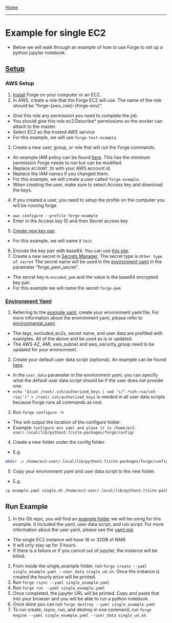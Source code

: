 [Home](index.md)

---

# Example for single EC2

- Below we will walk through an example of how to use Forge to set up a python jupyter notebook.

## [Setup](setup.md)

### AWS Setup

1. [Install](install.md) Forge on your computer or an EC2.
2. In AWS, create a role that the Forge EC2 will use. The name of the role should be "forge-{aws_role}-{forge-env}".

- Give this role any permission you need to complete the job.
- You should give this role ec2:Describe* permissions so the worker can attach to the master.
- Select EC2 as the trusted AWS service
- For this example, we will use `forge-test-example`.

3. Create a new user, group, or role that will run the Forge commands.

- An example IAM policy can be found [here](https://github.com/carsdotcom/cars-forge/blob/main/examples/forge_user_IAM). This has the minimum permission Forge needs to run but can be modified.
- Replace `ACCOUNT_ID` with your AWS account id.
- Replace the IAM names if you changed them.
- For this example, we will create a user called `forge-example`.
- When creating the user, make sure to select Access key and download the keys.

4. If you created a user, you need to setup the profile on the computer you will be running forge.

- `aws configure --profile forge-example`
- Enter in the Access key ID and then Secret access key

5. [Create new key pair](https://docs.aws.amazon.com/AWSEC2/latest/UserGuide/create-key-pairs.html)

- For this example, we will name it `test`.

6. Encode the key pair with base64. You can use [this site](https://www.base64encode.org/).
7. Create a new secret in [Secrets Manager](https://aws.amazon.com/secrets-manager/). The secret type is `Other type of secret` The secret name will be used in the [environment yaml](environmental_yaml.md) in the parameter "forge_pem_secret".

- The secret key is `encoded_pem` and the value is the base64 encrypted key pair.
- For this example we will name the secret `forge-pem`

### [Environment Yaml](environmental_yaml.md)

1. Referring to the [example yaml](https://github.com/carsdotcom/cars-forge/blob/main/examples/env_yaml_example/example.yaml), create your environment yaml file. For more information about the environment yaml, please refer to [environmental_yaml](environmental_yaml.md).

- The tags, excluded_ec2s, secret name, and user data are prefilled with examples. All of the above and be used as is or updated.
- The AWS AZ, AMI, aws_subnet and aws_security_group need to be updated for your environment.

2. Create your default user data script (optional). An example can be found [here](https://github.com/carsdotcom/cars-forge/blob/main/examples/env_yaml_example/single.sh).

- In the `user_data` parameter in the environment yaml, you can specify what the default user data script should be if the user does not provide one.
- `echo "$(cat /root/.ssh/authorized_keys | sed 's/^.*ssh-rsa/ssh-rsa/')" > /root/.ssh/authorized_keys` is needed in all user data scripts because Forge runs all commands as root.

3. Run `forge configure -h`

- This will output the location of the configure folder.
- Example: `Configure env yaml and place it in /home/ec2-user/.local/lib/python3.7/site-packages/forge/config/`

4. Create a new folder under the config folder.

- E.g.

 ```bash
 mkdir -p /home/ec2-user/.local/lib/python3.7/site-packages/forge/config/example
 ```

5. Copy your environment yaml and user data script to the new folder.

- E.g.

 ```bash
 cp example.yaml single.sh /home/ec2-user/.local/lib/python3.7/site-packages/forge/config/example/
 ```

## Run Example

1. In the Git repo, you will find an [example folder](https://github.com/carsdotcom/cars-forge/tree/main/examples/single_example) we will be using for this example. It included the yaml, user data script, and run script. For more information about the user yaml, please see the [yaml.md](yaml.md).

- The single EC2 instance will have 16 or 32GB of RAM.
- It will only stay up for 3 hours.
- If there is a failure or if you cancel out of jupyter, the instance will be killed.

2. From inside the single_example folder, run `forge create --yaml single_example.yaml --user_data single_ud.sh`. Once the instance is created the hourly price will be printed.
3. Run `forge rsync --yaml single_example.yaml`
4. Run `forge run --yaml single_example.yaml`
5. Once completed, the jupyter URL will be printed. Copy and paste that into your browser and you will be able to run a python notebook.
6. Once done you can run `forge destroy --yaml single_example.yaml`
7. To run create, rsync, run, and destroy in one command, run `forge engine --yaml single_example.yaml --user_data single_ud.sh`.
